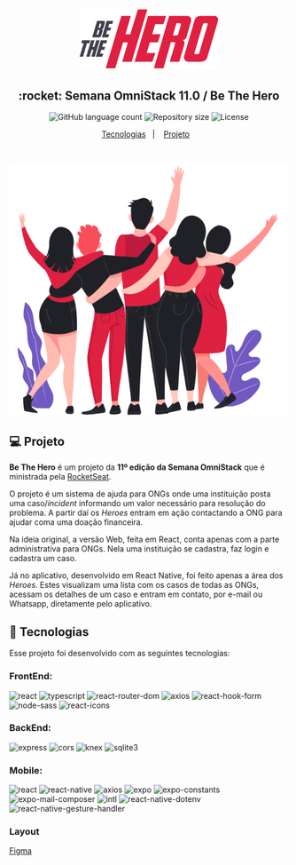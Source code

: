 <h1 align="center">
    <img alt="Be The Hero" title="#delicinha" src="./frontend/src/assets/images/logo.svg" width="250px" />
</h1>

<h2 align="center">
  :rocket: Semana OmniStack 11.0 / Be The Hero
</h2>

<p align="center">
   <img alt="GitHub language count" src="https://img.shields.io/github/languages/count/RikoKami/semana-omnistack11" />

   <img alt="Repository size" src="https://img.shields.io/github/repo-size/RikoKami/semana-omnistack11" />
  
   <img alt="License" src="https://img.shields.io/badge/license-MIT-brightgreen">
</p>

<p align="center">
  <a href="#rocket-tecnologias">Tecnologias</a>&nbsp;&nbsp;&nbsp;|&nbsp;&nbsp;&nbsp;
  <a href="#computer-projeto">Projeto</a>&nbsp;&nbsp;&nbsp;
  <!-- <a href="#trophy-minhas-implementações">Minhas Implementações</a> -->
</p>

<br>

<p align="center">
  <img alt="Heroes" src="./frontend/src/assets/images/heroes.png" width="">
</p>

## :computer: Projeto

<strong>Be The Hero</strong> é um projeto da <strong>11º edição da Semana OmniStack</strong> que é ministrada pela [RocketSeat](https://github.com/Rocketseat).

O projeto é um sistema de ajuda para ONGs onde uma instituição posta uma caso/<i>incident</i> informando um valor necessário para resolução do problema. A partir daí os <i>Heroes</i> entram em ação contactando a ONG para ajudar coma uma doação financeira.

Na ideia original, a versão Web, feita em React, conta apenas com a parte administrativa para ONGs. Nela uma instituição se cadastra, faz login e cadastra um caso.

Já no aplicativo, desenvolvido em React Native, foi feito apenas a área dos <i>Heroes</i>. Estes visualizam uma lista com os casos de todas as ONGs, acessam os detalhes de um caso e entram em contato, por e-mail ou Whatsapp, diretamente pelo aplicativo.

## :rocket: Tecnologias

Esse projeto foi desenvolvido com as seguintes tecnologias:

### FrontEnd:

<img alt="react" src="https://img.shields.io/badge/react-%5E16.13.1-blue"> <img alt="typescript" src="https://img.shields.io/badge/typescript-%5E3.8.3-blue"> <img alt="react-router-dom" src="https://img.shields.io/badge/react--router--dom-%5E5.1.2-blue"> <img alt="axios" src="https://img.shields.io/badge/axios-%5E0.19.2-blue"> <img alt="react-hook-form" src="https://img.shields.io/badge/react--hook--form-%5E5.2.0-%23ec5990"> <img alt="node-sass" src="https://img.shields.io/badge/node--sass-%5E4.13.1-brightgreen"> <img alt="react-icons" src="https://img.shields.io/badge/react--icons-%5E3.9.0-blue">

### BackEnd:

<img alt="express" src="https://img.shields.io/badge/express-%5E4.17.1-blue"> <img alt="cors" src="https://img.shields.io/badge/cors-%5E2.8.5-blue"> <img alt="knex" src="https://img.shields.io/badge/knex-%5E0.20.13-blue"> <img alt="sqlite3" src="https://img.shields.io/badge/sqlite3-%5E4.1.1-blue">


### Mobile: 
<img alt="react" src="https://img.shields.io/badge/react-%5E16.9.0-blue"> <img alt="react-native" src="https://img.shields.io/badge/react--native-%5E4.17.1-blue"> <img alt="axios" src="https://img.shields.io/badge/axios-%5E0.19.2-blue"> <img alt="expo" src="https://img.shields.io/badge/expo-~36.0.0-brightgreen"> <img alt="expo-constants" src="https://img.shields.io/badge/expo--constants-~8.0.0-blue"> <img alt="expo-mail-composer" src="https://img.shields.io/badge/expo--mail--composer-~8.0.0-blue"> <img alt="intl" src="https://img.shields.io/badge/intl-%5E1.2.5-blue"> <img alt="react-native-dotenv" src="https://img.shields.io/badge/react--native--dotenv-%5E0.2.0-blue"> <img alt="react-native-gesture-handler" src="https://img.shields.io/badge/react--native--gesture--handler-~1.5.0-blue">


### Layout

[Figma](https://www.figma.com/file/2C2yvw7jsCOGmaNUDftX9n/Be-The-Hero---OmniStack-11)

<!-- ## :trophy: Minhas Implementações

Algumas pequenas melhorias que adicionei ao projeto:

### Back-end

:white_check_mark: Melhor organização nos arquivos de rotas separando as validações do back-end (feitas com Celebrate) para um outro arquivo: <i>src/routes/validation.js</i>.

:white_check_mark: Verificação se o <i>incident</i> existe ao acessar a rota DELETE no arquivo <i>src/controllers/IncidentController.js</i>. A falta dessa validação causa erro no back-end quando passado um ID de que já foi excluído.

### Mobile

:white_check_mark: Icones nos botões de contato em <i>src/pages/details/index.js</i>.

:white_check_mark: Adicionado um container com <i>Scrollview</i> na tela de detalhes de um <i>incident</i>. Dependendo do tamanho da descrição a parte inferior da tela ficava inacessível. <i>src/pages/details/index.js</i>.

### Web

:black_square_button: Responsividade. -->
